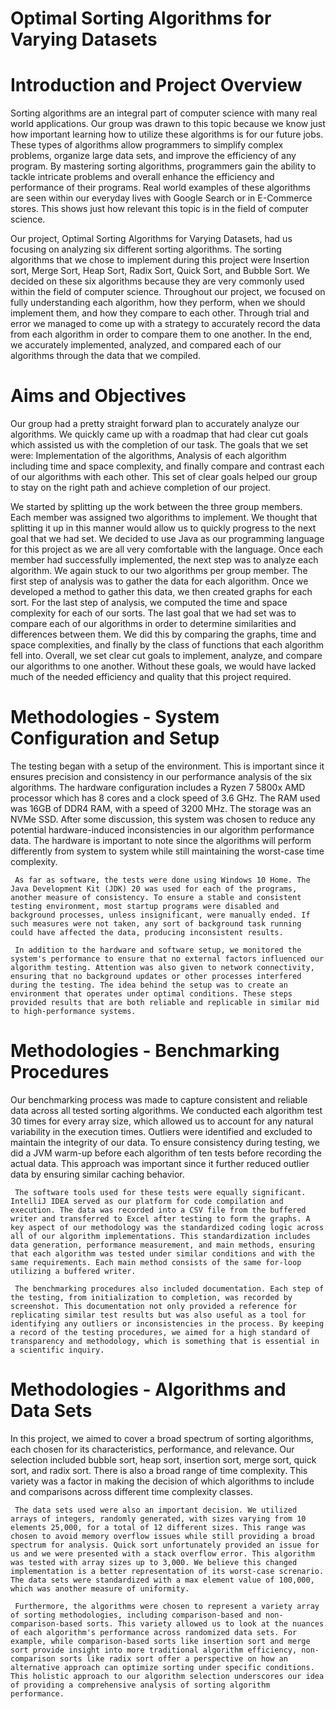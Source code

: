 # Optimal Sorting Algorithms for Varying Datasets


# Introduction and Project Overview

Sorting algorithms are an integral part of computer science with many real world applications. Our group was drawn to this topic because we know just how important learning how to utilize these algorithms is for our future jobs. These types of algorithms allow programmers to simplify complex problems, organize large data sets, and improve the efficiency of any program. By mastering sorting algorithms, programmers gain the ability to tackle intricate problems and overall enhance the efficiency and performance of their programs. Real world examples of these algorithms are seen within our everyday lives with Google Search or in E-Commerce stores.  This shows just how relevant this topic is in the field of computer science. 

Our project, Optimal Sorting Algorithms for Varying Datasets, had us focusing on analyzing six different sorting algorithms. The sorting algorithms that we chose to implement during this project were Insertion sort, Merge Sort, Heap Sort, Radix Sort, Quick Sort, and Bubble Sort. We decided on these six algorithms because they are very commonly used within the field of computer science. Throughout our project, we focused on fully understanding each algorithm, how they perform, when we should implement them, and how they compare to each other. Through trial and error we managed to come up with a strategy to accurately record the data from each algorithm in order to compare them to one another. In the end, we accurately implemented, analyzed, and compared each of our algorithms through the data that we compiled.


# Aims and Objectives

Our group had a pretty straight forward plan to accurately analyze our algorithms. We quickly came up with a roadmap that had clear cut goals which assisted us with the completion of our task. The goals that we set were: Implementation of the algorithms, Analysis of each algorithm including time and space complexity, and finally compare and contrast each of our algorithms with each other. This set of clear goals helped our group to stay on the right path and achieve completion of our project. 

We started by splitting up the work between the three group members. Each member was assigned two algorithms to implement. We thought that splitting it up in this manner would allow us to quickly progress to the next goal that we had set. We decided to use Java as our programming language for this project as we are all very comfortable with the language. Once each member had successfully implemented, the next step was to analyze each algorithm. We again stuck to our two algorithms per group member. The first step of analysis was to gather the data for each algorithm. Once we developed a method to gather this data, we then created graphs for each sort. For the last step of analysis, we computed the time and space complexity for each of our sorts. The last goal that we had set was to compare each of our algorithms in order to determine similarities and differences between them. We did this by comparing the graphs, time and space complexities, and finally by the class of functions that each algorithm fell into. Overall, we set clear cut goals to implement, analyze, and compare our algorithms to one another. Without these goals, we would have lacked much of the needed efficiency and quality that this project required.


# Methodologies - System Configuration and Setup

The testing began with a setup of the environment. This is important since it ensures precision and consistency in our performance analysis of the six algorithms. The hardware configuration includes a Ryzen 7 5800x AMD processor which has 8 cores and a clock speed of 3.6 GHz. The RAM used was 16GB of DDR4 RAM, with a speed of 3200 MHz. The storage was an NVMe SSD. After some discussion, this system was chosen to reduce any potential hardware-induced inconsistencies in our algorithm performance data. The hardware is important to note since the algorithms will perform differently from system to system while still maintaining the worst-case time complexity.
 
     As far as software, the tests were done using Windows 10 Home. The Java Development Kit (JDK) 20 was used for each of the programs, another measure of consistency. To ensure a stable and consistent testing environment, most startup programs were disabled and background processes, unless insignificant, were manually ended. If such measures were not taken, any sort of background task running could have affected the data, producing inconsistent results.
 
     In addition to the hardware and software setup, we monitored the system's performance to ensure that no external factors influenced our algorithm testing. Attention was also given to network connectivity, ensuring that no background updates or other processes interfered during the testing. The idea behind the setup was to create an environment that operates under optimal conditions. These steps provided results that are both reliable and replicable in similar mid to high-performance systems.

# Methodologies - Benchmarking Procedures

Our benchmarking process was made to capture consistent and reliable data across all tested sorting algorithms. We conducted each algorithm test 30 times for every array size, which allowed us to account for any natural variability in the execution times. Outliers were identified and excluded to maintain the integrity of our data. To ensure consistency during testing, we did a JVM warm-up before each algorithm of ten tests before recording the actual data. This approach was important since it further reduced outlier data by ensuring similar caching behavior.
 
     The software tools used for these tests were equally significant. IntelliJ IDEA served as our platform for code compilation and execution. The data was recorded into a CSV file from the buffered writer and transferred to Excel after testing to form the graphs. A key aspect of our methodology was the standardized coding logic across all of our algorithm implementations. This standardization includes data generation, performance measurement, and main methods, ensuring that each algorithm was tested under similar conditions and with the same requirements. Each main method consists of the same for-loop utilizing a buffered writer.
 
     The benchmarking procedures also included documentation. Each step of the testing, from initialization to completion, was recorded by screenshot. This documentation not only provided a reference for replicating similar test results but was also useful as a tool for identifying any outliers or inconsistencies in the process. By keeping a record of the testing procedures, we aimed for a high standard of transparency and methodology, which is something that is essential in a scientific inquiry.

# Methodologies - Algorithms and Data Sets

 In this project, we aimed to cover a broad spectrum of sorting algorithms, each chosen for its characteristics, performance, and relevance. Our selection included bubble sort, heap sort, insertion sort, merge sort, quick sort, and radix sort. There is also a broad range of time complexity. This variety was a factor in making the decision of which algorithms to include and comparisons across different time complexity classes.
 
     The data sets used were also an important decision. We utilized arrays of integers, randomly generated, with sizes varying from 10 elements 25,000, for a total of 12 different sizes. This range was chosen to avoid memory overflow issues while still providing a broad spectrum for analysis. Quick sort unfortunately provided an issue for us and we were presented with a stack overflow error. This algorithm was tested with array sizes up to 3,000. We believe this changed implementation is a better representation of its worst-case screnario. The data sets were standardized with a max element value of 100,000, which was another measure of uniformity.
 
     Furthermore, the algorithms were chosen to represent a variety array of sorting methodologies, including comparison-based and non-comparison-based sorts. This variety allowed us to look at the nuances of each algorithm's performance across randomized data sets. For example, while comparison-based sorts like insertion sort and merge sort provide insight into more traditional algorithm efficiency, non-comparison sorts like radix sort offer a perspective on how an alternative approach can optimize sorting under specific conditions. This holistic approach to our algorithm selection underscores our idea of providing a comprehensive analysis of sorting algorithm performance.
